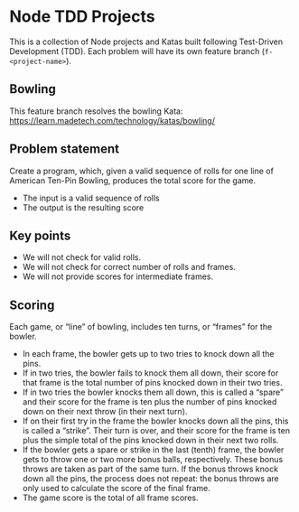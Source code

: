 # Node TDD Projects

This is a collection of Node projects and Katas built following Test-Driven Development (TDD).
Each problem will have its own feature branch (`f-<project-name>`).

## Bowling

This feature branch resolves the bowling Kata: https://learn.madetech.com/technology/katas/bowling/

## Problem statement

Create a program, which, given a valid sequence of rolls for one line of American Ten-Pin Bowling, produces the total score for the game.

- The input is a valid sequence of rolls
- The output is the resulting score

## Key points

- We will not check for valid rolls.
- We will not check for correct number of rolls and frames.
- We will not provide scores for intermediate frames.

## Scoring

Each game, or “line” of bowling, includes ten turns, or “frames” for the bowler.

- In each frame, the bowler gets up to two tries to knock down all the pins.
- If in two tries, the bowler fails to knock them all down, their score for that frame is the total number of pins knocked down in their two tries.
- If in two tries the bowler knocks them all down, this is called a “spare” and their score for the frame is ten plus the number of pins knocked down on their next throw (in their next turn).
- If on their first try in the frame the bowler knocks down all the pins, this is called a “strike”. Their turn is over, and their score for the frame is ten plus the simple total of the pins knocked down in their next two rolls.
- If the bowler gets a spare or strike in the last (tenth) frame, the bowler gets to throw one or two more bonus balls, respectively. These bonus throws are taken as part of the same turn. If the bonus throws knock down all the pins, the process does not repeat: the bonus throws are only used to calculate the score of the final frame.
- The game score is the total of all frame scores.
